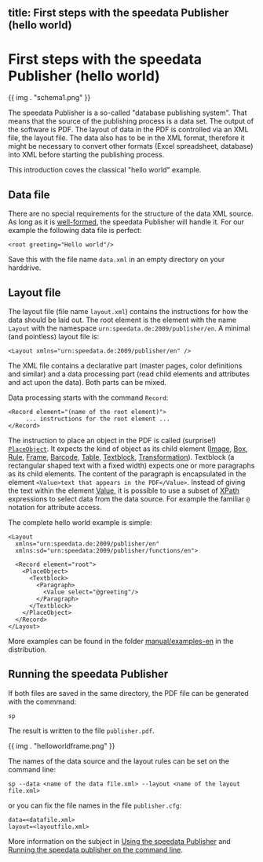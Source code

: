 title: First steps with the speedata Publisher (hello world)
---


First steps with the speedata Publisher (hello world)
=====================================================

{{ img . "schema1.png" }}

The speedata Publisher is a so-called "database publishing system". That means
that the source of the publishing process is a data set. The output of the
software is PDF. The layout of data in the PDF is controlled via an XML file,
the layout file. The data also has to be in the XML format, therefore it might
be necessary to convert other formats (Excel spreadsheet, database) into XML
before starting the publishing process.

This introduction coves the classical "hello world" example.

Data file
---------

There are no special requirements for the structure of the data XML source. As long as it is [well-formed](https://en.wikipedia.org/wiki/Well-formed_document), the speedata Publisher will handle it. For our example the following data file is perfect:

    <root greeting="Hello world"/>

Save this with the file name `data.xml` in an empty directory on your harddrive.

Layout file
------------

The layout file (file name `layout.xml`) contains the instructions for how the data should be laid out. The root element is the element with the name `Layout` with the namespace `urn:speedata.de:2009/publisher/en`. A minimal (and pointless) layout file is:

    <Layout xmlns="urn:speedata.de:2009/publisher/en" />

The XML file contains a declarative part (master pages, color definitions and similar) and a data processing part (read child elements and attributes and act upon the data). Both parts can be mixed.

Data processing starts with the command `Record`:


    <Record element="(name of the root element)">
         ... instructions for the root element ...
    </Record>


The instruction to place an object in the PDF is called (surprise!) [`PlaceObject`](../commands-en/placeobject.html). It expects the kind of object as its child element ([Image](../commands-en/image.html), [Box](../commands-en/box.html), [Rule](../commands-en/rule.html), [Frame](../commands-en/frame.html), [Barcode](../commands-en/barcode.html), [Table](../commands-en/table.html), [Textblock](../commands-en/textblock.html), [Transformation](../commands-en/transformation.html)). Textblock (a rectangular shaped text with a fixed width) expects one or more paragraphs as its child elements. The content of the paragraph is encapsulated in the element `<Value>text that appears in the PDF</Value>`. Instead of giving the text within the element [Value](../commands-en/value.html), it is possible to use a subset of [XPath](xpath.html) expressions to select data from the data source. For example the familiar `@` notation for attribute access.

The complete hello world example is simple:

    <Layout
      xmlns="urn:speedata.de:2009/publisher/en"
      xmlns:sd="urn:speedata:2009/publisher/functions/en">

      <Record element="root">
        <PlaceObject>
          <Textblock>
            <Paragraph>
              <Value select="@greeting"/>
            </Paragraph>
          </Textblock>
        </PlaceObject>
      </Record>
    </Layout>

More examples can be found in the folder [manual/examples-en](../examples-en/index.html) in the distribution.

Running the speedata Publisher
------------------------------

If both files are saved in the same directory, the PDF file can be generated with the commmand:

    sp

The result is written to the file `publisher.pdf`.

{{ img . "helloworldframe.png" }}

The names of the data source and the layout rules can be set on the command line:

    sp --data <name of the data file.xml> --layout <name of the layout file.xml>

or you can fix the file names in the file `publisher.cfg`:

    data=<datafile.xml>
    layout=<layoutfile.xml>

More information on the subject in [Using the speedata Publisher](publisherusage.html) and [Running the speedata publisher on the command line](commandline.html).
